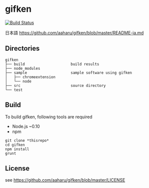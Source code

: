 gifken
======

[![Build Status](https://travis-ci.org/aaharu/gifken.png?branch=master)](https://travis-ci.org/aaharu/gifken)

日本語 https://github.com/aaharu/gifken/blob/master/README-ja.md

Directories
------

```
gifken
├── build                     build results
├── node_modules
├── sample                    sample software using gifken
│   ├── chromeextension
│   └── node
├── src                       source directory
└── test
```

Build
------

To build gifken, following tools are required
* Node.js ~0.10
* npm

```
git clone *thisrepo*
cd gifken
npm install
grunt
```

License
------

see https://github.com/aaharu/gifken/blob/master/LICENSE
